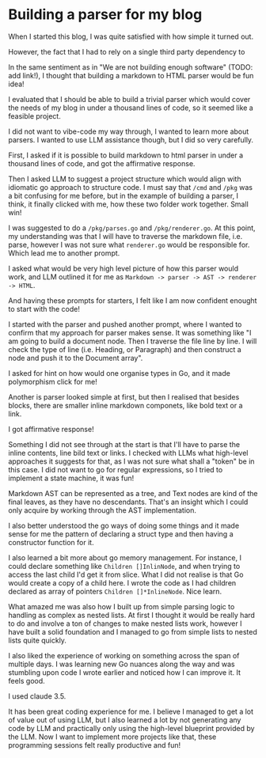 # Building a parser for my blog

When I started this blog, I was quite satisfied with how simple it turned out.

However, the fact that I had to rely on a single third party dependency to 

In the same sentiment as in "We are not building enough software" (TODO: add link!), I thought that building a markdown to HTML parser would be fun idea!

I evaluated that I should be able to build a trivial parser which would cover the needs of my blog in under a thousand lines of code, so it seemed like a feasible project.

I did not want to vibe-code my way through, I wanted to learn more about parsers. I wanted to use LLM assistance though, but I did so very carefully.

First, I asked if it is possible to build markdown to html parser in under a thousand lines of code, and got the affirmative response.

Then I asked LLM to suggest a project structure which would align with idiomatic go approach to structure code. I must say that `/cmd` and `/pkg` was a bit confusing for me before, but in the example of building a parser, I think, it finally clicked with me, how these two folder work together. Small win!

I was suggested to do a `/pkg/parses.go` and `/pkg/renderer.go`. At this point, my understanding was that I will have to traverse the markdown file, i.e. parse, however I was not sure what `renderer.go` would be responsible for. Which lead me to another prompt.

I asked what would be very high level picture of how this parser would work, and LLM outlined it for me as `Markdown -> parser -> AST -> renderer -> HTML`. 

And having these prompts for starters, I felt like I am now confident enought to start with the code!

I started with the parser and pushed another prompt, where I wanted to confirm that my approach for parser makes sense. It was something like "I am going to build a document node. Then I traverse the file line by line. I will check the type of line (i.e. Heading, or Paragraph) and then construct a node and push it to the Document array". 

I asked for hint on how would one organise types in Go, and it made polymorphism click for me!

Another is parser looked simple at first, but then I realised that besides blocks, there are smaller inline markdown componets, like bold text or a link.

I got affirmative response!

Something I did not see through at the start is that I'll have to parse the inline contents, line bild text or links. I checked with LLMs what high-level approaches it suggests for that, as I was not sure what shall a "token" be in this case. I did not want to go for regular expressions, so I tried to implement a state machine, it was fun!

Markdown AST can be represented as a tree, and Text nodes are kind of the final leaves, as they have no descendants. That's an insight which I could only acquire by working through the AST implementation.

I also better understood the go ways of doing some things and it made sense for me the pattern of declaring a struct type and then having a constructor function for it.
 
I also learned a bit more about go memory management. For instance, I could declare something like `Children []InlinNode`, and when trying to access the last child I'd get it from slice. What I did not realise is that Go would create a copy of a child here. I wrote the code as I had children declared as array of pointers `Children []*InlineNode`. Nice learn.

What amazed me was also how I built up from simple parsing logic to handling as complex as nested lists. At first I thought it would be really hard to do and involve a ton of changes to make nested lists work, however I have built a solid foundation and I managed to go from simple lists to nested lists quite quickly.

I also liked the experience of working on something across the span of multiple days. I was learning new Go nuances along the way and was stumbling upon code I wrote earlier and noticed how I can improve it. It feels good.

I used claude 3.5.

It has been great coding experience for me. I believe I managed to get a lot of value out of using LLM, but I also learned a lot by not generating any code by LLM and practically only using the high-level blueprint provided by the LLM. Now I want to implement more projects like that, these programming sessions felt really productive and fun!

